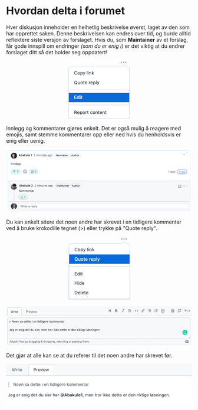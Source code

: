 # Hvordan delta i forumet

Hver diskusjon inneholder en helhetlig beskrivelse øverst, laget av den som har opprettet saken. Denne beskrivelsen kan endres over tid, og burde alltid reflektere siste versjon av forslaget. Hvis du, som **Maintainer** av et forslag, får gode innspill om endringer _(som du er enig i)_ er det viktig at du endrer forslaget ditt så det holder seg oppdatert!

<p align="center">
  <img src="https://github.com/abakus-ntnu/saker/blob/images/edit.png?raw=true" />
</p>

Innlegg og kommentarer gjøres enkelt. Det er også mulig å reagere med emojis, samt stemme kommentarer opp eller ned hvis du henholdsvis er enig eller uenig.

<img src="https://github.com/abakus-ntnu/saker/blob/images/comment.png?raw=true" />

Du kan enkelt sitere det noen andre har skrevet i en tidligere kommentar ved å bruke krokodille tegnet (>) eller trykke på "Quote reply".

<p align="center">
  <img src="https://github.com/abakus-ntnu/saker/blob/images/quote_1.png?raw=true" />
</p>

<img src="https://github.com/abakus-ntnu/saker/blob/images/quote_2.png?raw=true" />

Det gjør at alle kan se at du referer til det noen andre har skrevet før.

<img src="https://github.com/abakus-ntnu/saker/blob/images/quote_3.png?raw=true" />
